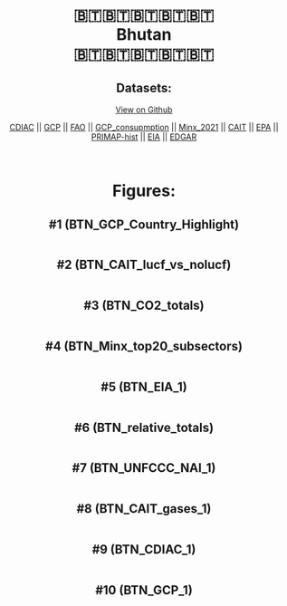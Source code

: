 
<center>
<h1 align="center">
🇧🇹🇧🇹🇧🇹🇧🇹🇧🇹
<br>
Bhutan
<br>
🇧🇹🇧🇹🇧🇹🇧🇹🇧🇹
</h1>
<h2>Datasets:</h2>
<p><a href="https://github.com/dquintani/GreenhouseData/tree/master/country_data/BTN_Bhutan/data">View on Github</a>
<br></p><p><a href="data/BTN_CDIAC.csv">CDIAC</a> || <a href="data/BTN_GCP.csv">GCP</a> || <a href="data/BTN_FAO.csv">FAO</a> || <a href="data/BTN_GCP_consupmption.csv">GCP_consupmption</a> || <a href="data/BTN_Minx_2021.csv">Minx_2021</a> || <a href="data/BTN_CAIT.csv">CAIT</a> || <a href="data/BTN_EPA.csv">EPA</a> || <a href="data/BTN_PRIMAP-hist.csv">PRIMAP-hist</a> || <a href="data/BTN_EIA.csv">EIA</a> || <a href="data/BTN_EDGAR.csv">EDGAR</a></p><p><br></p>
<h1>Figures:</h1><h2>#1 (BTN_GCP_Country_Highlight)</h2>
<p><img alt="" src="figures/BTN_GCP_Country_Highlight.png" /></p><h2>#2 (BTN_CAIT_lucf_vs_nolucf)</h2>
<p><img alt="" src="figures/BTN_CAIT_lucf_vs_nolucf.png" /></p><h2>#3 (BTN_CO2_totals)</h2>
<p><img alt="" src="figures/BTN_CO2_totals.png" /></p><h2>#4 (BTN_Minx_top20_subsectors)</h2>
<p><img alt="" src="figures/BTN_Minx_top20_subsectors.png" /></p><h2>#5 (BTN_EIA_1)</h2>
<p><img alt="" src="figures/BTN_EIA_1.png" /></p><h2>#6 (BTN_relative_totals)</h2>
<p><img alt="" src="figures/BTN_relative_totals.png" /></p><h2>#7 (BTN_UNFCCC_NAI_1)</h2>
<p><img alt="" src="figures/BTN_UNFCCC_NAI_1.png" /></p><h2>#8 (BTN_CAIT_gases_1)</h2>
<p><img alt="" src="figures/BTN_CAIT_gases_1.png" /></p><h2>#9 (BTN_CDIAC_1)</h2>
<p><img alt="" src="figures/BTN_CDIAC_1.png" /></p><h2>#10 (BTN_GCP_1)</h2>
<p><img alt="" src="figures/BTN_GCP_1.png" /></p>